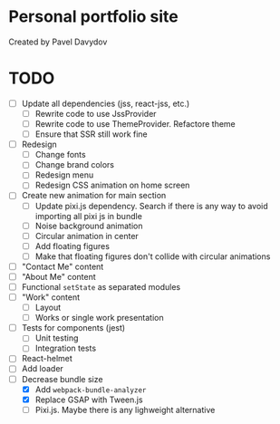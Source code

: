 # Personal portfolio site

Created by Pavel Davydov

# TODO

- [ ] Update all dependencies (jss, react-jss, etc.)
  - [ ] Rewrite code to use JssProvider
  - [ ] Rewrite code to use ThemeProvider. Refactore theme
  - [ ] Ensure that SSR still work fine
- [ ] Redesign
  - [ ] Change fonts
  - [ ] Change brand colors
  - [ ] Redesign menu
  - [ ] Redesign CSS animation on home screen
- [ ] Create new animation for main section
  - [ ] Update pixi.js dependency. Search if there is any way to avoid importing all pixi js in bundle
  - [ ] Noise background animation
  - [ ] Circular animation in center
  - [ ] Add floating figures
  - [ ] Make that floating figures don't collide with circular animations
- [ ] "Contact Me" content
- [ ] "About Me" content
- [ ] Functional `setState` as separated modules
- [ ] "Work" content
  - [ ] Layout
  - [ ] Works or single work presentation
- [ ] Tests for components (jest)
  - [ ] Unit testing
  - [ ] Integration tests
- [ ] React-helmet
- [ ] Add loader
- [ ] Decrease bundle size
  - [x] Add `webpack-bundle-analyzer`
  - [x] Replace GSAP with Tween.js
  - [ ] Pixi.js. Maybe there is any lighweight alternative